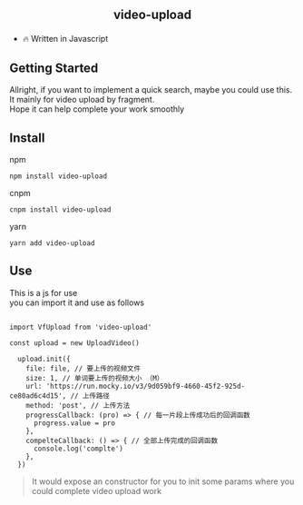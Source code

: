 ## <p align="center">video-upload</p>

- 🔥 Written in Javascript


## Getting Started

Allright, if you want to implement a quick search, maybe you could use this.</br>
It mainly for video upload by fragment.</br>
Hope it can help complete your work smoothly

## Install

npm
```
npm install video-upload
```
cnpm
```
cnpm install video-upload
```
yarn
```
yarn add video-upload
```

## Use

This is a js for use</br>
you can import it and use as follows</br>

```

import VfUpload from 'video-upload'

const upload = new UploadVideo()

  upload.init({
    file: file, // 要上传的视频文件
    size: 1, // 单词要上传的视频大小 （M）
    url: 'https://run.mocky.io/v3/9d059bf9-4660-45f2-925d-ce80ad6c4d15', // 上传路径
    method: 'post', // 上传方法
    progressCallback: (pro) => { // 每一片段上传成功后的回调函数
      progress.value = pro
    },
    compelteCallback: () => { // 全部上传完成的回调函数
      console.log('complte')
    },
  })
```

> It would expose an constructor for you to init some params where you could complete video upload work
